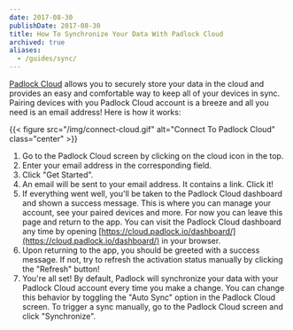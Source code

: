 ```yaml
---
date: 2017-08-30
publishDate: 2017-08-30
title: How To Synchronize Your Data With Padlock Cloud
archived: true
aliases:
  - /guides/sync/
---
```


[Padlock Cloud](https://cloud.padlock.io) allows you to securely store your
data in the cloud and provides an easy and comfortable way to keep all of your
devices in sync. Pairing devices with you Padlock Cloud account is a breeze
and all you need is an email address! Here is how it works:

{{< figure src="/img/connect-cloud.gif" alt="Connect To Padlock Cloud" class="center" >}}

1. Go to the Padlock Cloud screen by clicking on the cloud icon in the top.
2. Enter your email address in the corresponding field.
3. Click "Get Started".
4. An email will be sent to your email address. It contains a link. Click it!
5. If everything went well, you'll be taken to the Padlock Cloud dashboard and
   shown a success message. This is where you can manage your account, see your
   paired devices and more. For now you can leave this page and return to the app.
   You can visit the Padlock Cloud dashboard any time by opening
   [https://cloud.padlock.io/dashboard/](https://cloud.padlock.io/dashboard/) in
   your browser.
6. Upon returning to the app, you should be greeted with a success message. If
   not, try to refresh the activation status manually by clicking the "Refresh"
   button!
7. You're all set! By default, Padlock will synchronize your data with your
   Padlock Cloud account every time you make a change. You can change this
   behavior by toggling the "Auto Sync" option in the Padlock Cloud screen. To
   trigger a sync manually, go to the Padlock Cloud screen and click
   "Synchronize".
